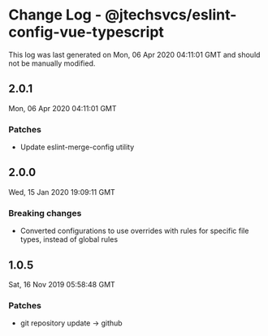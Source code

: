 # Change Log - @jtechsvcs/eslint-config-vue-typescript

This log was last generated on Mon, 06 Apr 2020 04:11:01 GMT and should not be manually modified.

## 2.0.1
Mon, 06 Apr 2020 04:11:01 GMT

### Patches

- Update eslint-merge-config utility

## 2.0.0
Wed, 15 Jan 2020 19:09:11 GMT

### Breaking changes

- Converted configurations to use overrides with rules for specific file types, instead of global rules

## 1.0.5
Sat, 16 Nov 2019 05:58:48 GMT

### Patches

- git repository update -> github

